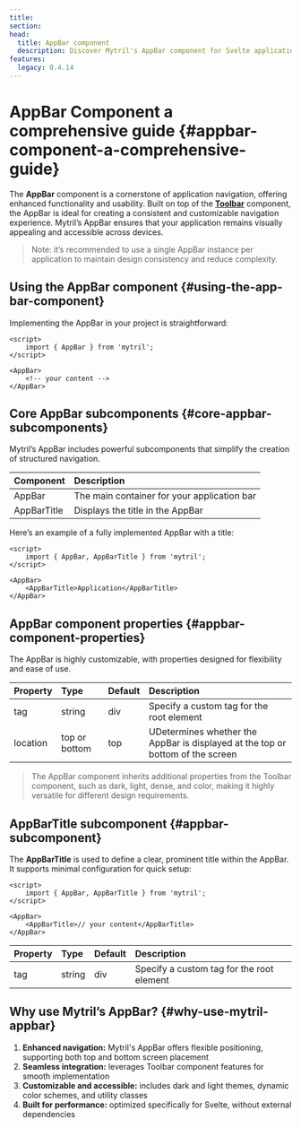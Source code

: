 ```yaml
---
title:
section:
head:
  title: AppBar component
  description: Discover Mytril's AppBar component for Svelte applications. Create intuitive navigation with a lightweight, customizable, and accessible interface.
features:
  legacy: 0.4.14
---
```


# AppBar Component a comprehensive guide {#appbar-component-a-comprehensive-guide}

The **AppBar** component is a cornerstone of application navigation, offering enhanced functionality and usability. Built on top of the [**Toolbar**](/mytril/docs/components/toolbar) component, the AppBar is ideal for creating a consistent and customizable navigation experience. Mytril’s AppBar ensures that your application remains visually appealing and accessible across devices.

> Note: it’s recommended to use a single AppBar instance per application to maintain design consistency and reduce complexity.

## Using the AppBar component {#using-the-app-bar-component}

Implementing the AppBar in your project is straightforward:

```svelte
<script>
	import { AppBar } from 'mytril';
</script>

<AppBar>
	<!-- your content -->
</AppBar>
```

## Core AppBar subcomponents {#core-appbar-subcomponents}

Mytril’s AppBar includes powerful subcomponents that simplify the creation of structured navigation.

| Component   | Description                                 |
| :---------- | :------------------------------------------ |
| AppBar      | The main container for your application bar |
| AppBarTitle | Displays the title in the AppBar            |

Here’s an example of a fully implemented AppBar with a title:

```svelte
<script>
	import { AppBar, AppBarTitle } from 'mytril';
</script>

<AppBar>
	<AppBarTitle>Application</AppBarTitle>
</AppBar>
```

## AppBar component properties {#appbar-component-properties}

The AppBar is highly customizable, with properties designed for flexibility and ease of use.

| Property | Type          | Default | Description                                                                    |
| :------- | :------------ | :------ | :----------------------------------------------------------------------------- |
| tag      | string        | div     | Specify a custom tag for the root element                                      |
| location | top or bottom | top     | UDetermines whether the AppBar is displayed at the top or bottom of the screen |

> The AppBar component inherits additional properties from the Toolbar component, such as dark, light, dense, and color, making it highly versatile for different design requirements.

## AppBarTitle subcomponent {#appbar-subcomponent}

The **AppBarTitle** is used to define a clear, prominent title within the AppBar. It supports minimal configuration for quick setup:

```svelte
<script>
	import { AppBar, AppBarTitle } from 'mytril';
</script>

<AppBar>
	<AppBarTitle>// your content</AppBarTitle>
</AppBar>
```

| Property | Type   | Default | Description                               |
| :------- | :----- | :------ | :---------------------------------------- |
| tag      | string | div     | Specify a custom tag for the root element |

## Why use Mytril’s AppBar? {#why-use-mytril-appbar}

1. **Enhanced navigation:** Mytril's AppBar offers flexible positioning, supporting both top and bottom screen placement
2. **Seamless integration:** leverages Toolbar component features for smooth implementation
3. **Customizable and accessible:** includes dark and light themes, dynamic color schemes, and utility classes
4. **Built for performance:** optimized specifically for Svelte, without external dependencies
